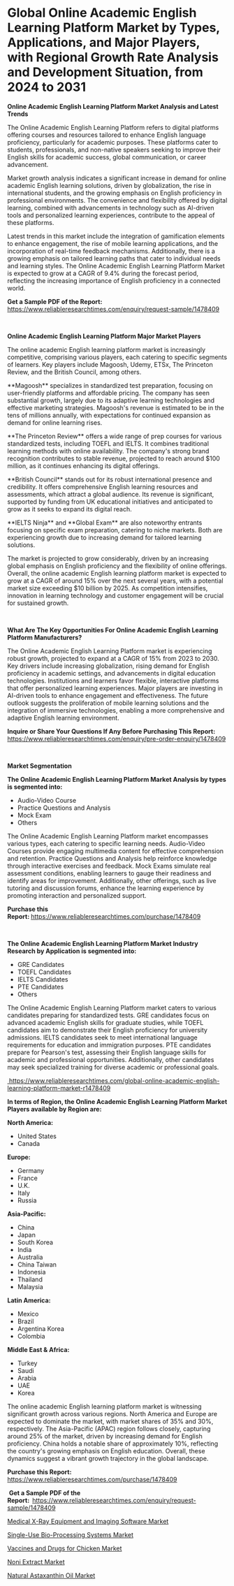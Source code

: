 <p><h1>Global Online Academic English Learning Platform Market by Types, Applications, and Major Players, with Regional Growth Rate Analysis and Development Situation, from 2024 to 2031</h1></p><p><strong>Online Academic English Learning Platform Market Analysis and Latest Trends</strong></p>
<p><p>The Online Academic English Learning Platform refers to digital platforms offering courses and resources tailored to enhance English language proficiency, particularly for academic purposes. These platforms cater to students, professionals, and non-native speakers seeking to improve their English skills for academic success, global communication, or career advancement. </p><p>Market growth analysis indicates a significant increase in demand for online academic English learning solutions, driven by globalization, the rise in international students, and the growing emphasis on English proficiency in professional environments. The convenience and flexibility offered by digital learning, combined with advancements in technology such as AI-driven tools and personalized learning experiences, contribute to the appeal of these platforms.</p><p>Latest trends in this market include the integration of gamification elements to enhance engagement, the rise of mobile learning applications, and the incorporation of real-time feedback mechanisms. Additionally, there is a growing emphasis on tailored learning paths that cater to individual needs and learning styles. The Online Academic English Learning Platform Market is expected to grow at a CAGR of 9.4% during the forecast period, reflecting the increasing importance of English proficiency in a connected world.</p></p>
<p><strong>Get a Sample PDF of the Report:&nbsp;</strong> <a href="https://www.reliableresearchtimes.com/enquiry/request-sample/1478409?utm_campaign=1287&utm_medium=2&utm_source=Github&utm_content=ia&utm_term=28092024&utm_id=online-academic-english-learning-platform">https://www.reliableresearchtimes.com/enquiry/request-sample/1478409</a></p>
<p>&nbsp;</p>
<p><strong>Online Academic English Learning Platform Major Market Players</strong></p>
<p><p>The online academic English learning platform market is increasingly competitive, comprising various players, each catering to specific segments of learners. Key players include Magoosh, Udemy, ETSx, The Princeton Review, and the British Council, among others.</p><p>**Magoosh** specializes in standardized test preparation, focusing on user-friendly platforms and affordable pricing. The company has seen substantial growth, largely due to its adaptive learning technologies and effective marketing strategies. Magoosh's revenue is estimated to be in the tens of millions annually, with expectations for continued expansion as demand for online learning rises.</p><p>**The Princeton Review** offers a wide range of prep courses for various standardized tests, including TOEFL and IELTS. It combines traditional learning methods with online availability. The company's strong brand recognition contributes to stable revenue, projected to reach around $100 million, as it continues enhancing its digital offerings.</p><p>**British Council** stands out for its robust international presence and credibility. It offers comprehensive English learning resources and assessments, which attract a global audience. Its revenue is significant, supported by funding from UK educational initiatives and anticipated to grow as it seeks to expand its digital reach.</p><p>**IELTS Ninja** and **Global Exam** are also noteworthy entrants focusing on specific exam preparation, catering to niche markets. Both are experiencing growth due to increasing demand for tailored learning solutions.</p><p>The market is projected to grow considerably, driven by an increasing global emphasis on English proficiency and the flexibility of online offerings. Overall, the online academic English learning platform market is expected to grow at a CAGR of around 15% over the next several years, with a potential market size exceeding $10 billion by 2025. As competition intensifies, innovation in learning technology and customer engagement will be crucial for sustained growth.</p></p>
<p>&nbsp;</p>
<p><strong>What Are The Key Opportunities For Online Academic English Learning Platform Manufacturers?</strong></p>
<p><p>The Online Academic English Learning Platform market is experiencing robust growth, projected to expand at a CAGR of 15% from 2023 to 2030. Key drivers include increasing globalization, rising demand for English proficiency in academic settings, and advancements in digital education technologies. Institutions and learners favor flexible, interactive platforms that offer personalized learning experiences. Major players are investing in AI-driven tools to enhance engagement and effectiveness. The future outlook suggests the proliferation of mobile learning solutions and the integration of immersive technologies, enabling a more comprehensive and adaptive English learning environment.</p></p>
<p><strong>Inquire or Share Your Questions If Any Before Purchasing This Report:</strong> <a href="https://www.reliableresearchtimes.com/enquiry/pre-order-enquiry/1478409?utm_campaign=1287&utm_medium=2&utm_source=Github&utm_content=ia&utm_term=28092024&utm_id=online-academic-english-learning-platform">https://www.reliableresearchtimes.com/enquiry/pre-order-enquiry/1478409</a></p>
<p>&nbsp;</p>
<p><strong>Market Segmentation</strong></p>
<p><strong>The Online Academic English Learning Platform Market Analysis by types is segmented into:</strong></p>
<p><ul><li>Audio-Video Course</li><li>Practice Questions and Analysis</li><li>Mock Exam</li><li>Others</li></ul></p>
<p><p>The Online Academic English Learning Platform market encompasses various types, each catering to specific learning needs. Audio-Video Courses provide engaging multimedia content for effective comprehension and retention. Practice Questions and Analysis help reinforce knowledge through interactive exercises and feedback. Mock Exams simulate real assessment conditions, enabling learners to gauge their readiness and identify areas for improvement. Additionally, other offerings, such as live tutoring and discussion forums, enhance the learning experience by promoting interaction and personalized support.</p></p>
<p><strong>Purchase this Report:&nbsp;</strong><a href="https://www.reliableresearchtimes.com/purchase/1478409?utm_campaign=1287&utm_medium=2&utm_source=Github&utm_content=ia&utm_term=28092024&utm_id=online-academic-english-learning-platform">https://www.reliableresearchtimes.com/purchase/1478409</a></p>
<p>&nbsp;</p>
<p><strong>The Online Academic English Learning Platform Market Industry Research by Application is segmented into:</strong></p>
<p><ul><li>GRE Candidates</li><li>TOEFL Candidates</li><li>IELTS Candidates</li><li>PTE Candidates</li><li>Others</li></ul></p>
<p><p>The Online Academic English Learning Platform market caters to various candidates preparing for standardized tests. GRE candidates focus on advanced academic English skills for graduate studies, while TOEFL candidates aim to demonstrate their English proficiency for university admissions. IELTS candidates seek to meet international language requirements for education and immigration purposes. PTE candidates prepare for Pearson's test, assessing their English language skills for academic and professional opportunities. Additionally, other candidates may seek specialized training for diverse academic or professional goals.</p></p>
<p><a href="https://www.reliableresearchtimes.com/global-online-academic-english-learning-platform-market-r1478409?utm_campaign=1287&utm_medium=2&utm_source=Github&utm_content=ia&utm_term=28092024&utm_id=online-academic-english-learning-platform">&nbsp;https://www.reliableresearchtimes.com/global-online-academic-english-learning-platform-market-r1478409</a></p>
<p><strong>In terms of Region, the Online Academic English Learning Platform Market Players available by Region are:</strong></p>
<p>
    <p> <strong> North America: </strong>
        <ul>
            <li>United States</li>
            <li>Canada</li>
        </ul>
        </p> 
    <p> <strong> Europe: </strong>
        <ul>
            <li>Germany</li>
            <li>France</li>
            <li>U.K.</li>
            <li>Italy</li>
            <li>Russia</li>
        </ul>
        </p> 
    <p> <strong> Asia-Pacific: </strong>
        <ul>
            <li>China</li>
            <li>Japan</li>
            <li>South Korea</li>
            <li>India</li>
            <li>Australia</li>
            <li>China Taiwan</li>
            <li>Indonesia</li>
            <li>Thailand</li>
            <li>Malaysia</li>
        </ul>
        </p> 
    <p> <strong> Latin America: </strong>
        <ul>
            <li>Mexico</li>
            <li>Brazil</li>
            <li>Argentina Korea</li>
            <li>Colombia</li>
        </ul>
        </p> 
    <p> <strong> Middle East & Africa: </strong>
        <ul>
            <li>Turkey</li>
            <li>Saudi</li>
            <li>Arabia</li>
            <li>UAE</li>
            <li>Korea</li>
        </ul>
    </p>
    </p>
<p><p>The online academic English learning platform market is witnessing significant growth across various regions. North America and Europe are expected to dominate the market, with market shares of 35% and 30%, respectively. The Asia-Pacific (APAC) region follows closely, capturing around 25% of the market, driven by increasing demand for English proficiency. China holds a notable share of approximately 10%, reflecting the country's growing emphasis on English education. Overall, these dynamics suggest a vibrant growth trajectory in the global landscape.</p></p>
<p><strong>Purchase this Report: </strong><a href="https://www.reliableresearchtimes.com/purchase/1478409?utm_campaign=1287&utm_medium=2&utm_source=Github&utm_content=ia&utm_term=28092024&utm_id=online-academic-english-learning-platform">https://www.reliableresearchtimes.com/purchase/1478409</a></p>
<p>&nbsp;<strong>Get a Sample PDF of the Report:&nbsp;&nbsp;</strong><a href="https://www.reliableresearchtimes.com/enquiry/request-sample/1478409?utm_campaign=1287&utm_medium=2&utm_source=Github&utm_content=ia&utm_term=28092024&utm_id=online-academic-english-learning-platform">https://www.reliableresearchtimes.com/enquiry/request-sample/1478409</a></p>
<p><strong></strong></p>
<p><p><a href="https://issuu.com/reportprime-2/docs/medical-x-ray-equipment-and-imaging_8024add416e36c?utm_campaign=1287&utm_medium=2&utm_source=Github&utm_content=ia&utm_term=28092024&utm_id=online-academic-english-learning-platform">Medical X-Ray Equipment and Imaging Software Market</a></p><p><a href="https://issuu.com/reportprime-2/docs/single-use-bio-processing-systems-m_c94c19ee9127a1?utm_campaign=1287&utm_medium=2&utm_source=Github&utm_content=ia&utm_term=28092024&utm_id=online-academic-english-learning-platform">Single-Use Bio-Processing Systems Market</a></p><p><a href="https://github.com/nathandecarvalho/Market-Research-Report-List-5/blob/main/vaccines-and-drugs-for-chicken-market.md?utm_campaign=1287&utm_medium=2&utm_source=Github&utm_content=ia&utm_term=28092024&utm_id=online-academic-english-learning-platform">Vaccines and Drugs for Chicken Market</a></p><p><a href="https://www.linkedin.com/pulse/emerging-opportunities-challenges-global-noni-extract-market-lhnlf?utm_campaign=1287&utm_medium=2&utm_source=Github&utm_content=ia&utm_term=28092024&utm_id=online-academic-english-learning-platform">Noni Extract Market</a></p><p><a href="https://www.linkedin.com/pulse/future-insights-natural-astaxanthin-oil-market-trends-9kgff?utm_campaign=1287&utm_medium=2&utm_source=Github&utm_content=ia&utm_term=28092024&utm_id=online-academic-english-learning-platform">Natural Astaxanthin Oil Market</a></p></p>
